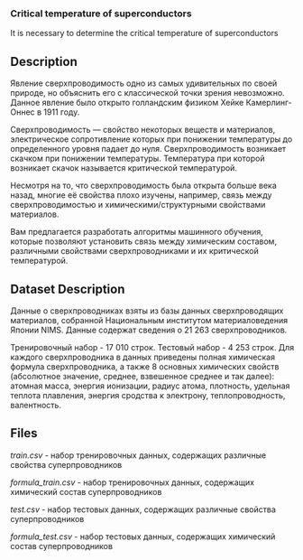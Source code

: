 ### Critical temperature of superconductors

It is necessary to determine the critical temperature of superconductors

## Description

Явление сверхпроводимость одно из самых удивительных по своей природе, но объяснить его с классической точки зрения невозможно.
Данное явление было открыто голландским физиком Хейке Камерлинг-Оннес в 1911 году.

Сверхпроводимость — свойство некоторых веществ и материалов, электрическое сопротивление которых при понижении температуры до определенного уровня падает до нуля. Сверхпроводимость возникает скачком при понижении температуры. Температура при которой возникает скачок называется критической температурой.

Несмотря на то, что сверхпроводимость была открыта больше века назад, многие её свойства плохо изучены, например, связь между сверхпроводимостью и химическими/структурными свойствами материалов.

Вам предлагается разработать алгоритмы машинного обучения, которые позволяют установить связь между химическим составом, различными свойствами сверхпроводниками и их критической температурой.


## Dataset Description
Данные о сверхпроводниках взяты из базы данных сверхпроводящих материалов, собранной Национальным институтом материаловедения Японии NIMS.
Данные содержат сведения о 21 263 сверхпроводников.

Тренировочный набор - 17 010 строк.
Тестовый набор - 4 253 строк.
Для каждого сверхпроводника в данных приведены полная химическая формула сверхпроводника, а также 8 основных химических свойств (абсолютное значение, среднее, взвешенное среднее и так далее): атомная масса, энергия ионизации, радиус атома, плотность, удельная теплота плавления, энергия сродства к электрону, теплопроводность, валентность.

## Files

*train.csv* - набор тренировочных данных, содержащих различные свойства суперпроводников

*formula_train.csv* - набор тренировочных данных, содержащих химический состав суперпроводников

*test.csv* - набор тестовых данных, содержащих различные свойства суперпроводников

*formula_test.csv* - набор тестовых данных, содержащих химический состав суперпроводников
